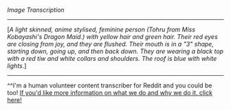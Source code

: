 *Image Transcription*

---

[*A light skinned, anime stylised, feminine person (Tohru from Miss Kobayashi's Dragon Maid.) with yellow hair and green hair. Their red eyes are closing from joy, and they are flushed. Their mouth is in a "3" shape, starting down, going up, and then back down.  They are wearing a black top with a red tiw and white collars and shoulders. The roof is blue with white lights.*]

---

^^I'm&#32;a&#32;human&#32;volunteer&#32;content&#32;transcriber&#32;for&#32;Reddit&#32;and&#32;you&#32;could&#32;be&#32;too!&#32;[If&#32;you'd&#32;like&#32;more&#32;information&#32;on&#32;what&#32;we&#32;do&#32;and&#32;why&#32;we&#32;do&#32;it,&#32;click&#32;here!](https://www.reddit.com/r/TranscribersOfReddit/wiki/index)
